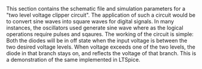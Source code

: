 This section contains the schematic file and simulation parameters for a "two level voltage clipper circuit". 
The application of such a circuit would be to convert sine waves into square waves for digital signals.
In many instances, the oscillators used generate sine wave where as the logical operations require pulses and sqaures.
The working of the circuit is simple: 
Both the diodes will be in off state when the input voltage is between the two desired voltage levels.
When voltage exceeds one of the two levels, the diode in that branch stays on, and reflects the voltage of that branch.
This is a demonstration of the same implemented in LTSpice.
